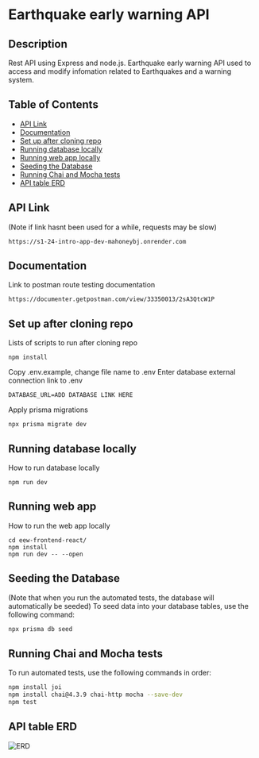 # Earthquake early warning API

## Description
Rest API using Express and node.js. Earthquake early warning API used to access and modify infomation related to Earthquakes and a warning system.

## Table of Contents
- [API Link](#api-link)
- [Documentation](#documentation)
- [Set up after cloning repo](#set-up-after-cloning-repo)
- [Running database locally](#running-database-locally)
- [Running web app locally](#running-web-app-locally)
- [Seeding the Database](#seeding-the-database)
- [Running Chai and Mocha tests](#running-chai-and-mocha-tests)
- [API table ERD](#api-table-erd)

## API Link
(Note if link hasnt been used for a while, requests may be slow)
```
https://s1-24-intro-app-dev-mahoneybj.onrender.com
```

## Documentation
Link to postman route testing documentation
```
https://documenter.getpostman.com/view/33350013/2sA3QtcW1P
```

## Set up after cloning repo
Lists of scripts to run after cloning repo
```
npm install
```
Copy .env.example, change file name to .env
Enter database external connection link to .env
```
DATABASE_URL=ADD DATABASE LINK HERE
```
Apply prisma migrations
```
npx prisma migrate dev
```

## Running database locally
How to run database locally
```
npm run dev
```

## Running web app
How to run the web app locally
```
cd eew-frontend-react/
npm install
npm run dev -- --open
```

## Seeding the Database
(Note that when you run the automated tests, the database will automatically be seeded) 
To seed data into your database tables, use the following command:
```bash
npx prisma db seed
```

## Running Chai and Mocha tests
To run automated tests, use the following commands in order:
```bash
npm install joi
npm install chai@4.3.9 chai-http mocha --save-dev
npm test
```

## API table ERD
![ERD](https://github.com/otago-polytechnic-bit-courses/s1-24-intro-app-dev-mahoneybj/assets/65274137/158f93e5-1acc-4dc8-9ca2-ebeec13af113)
